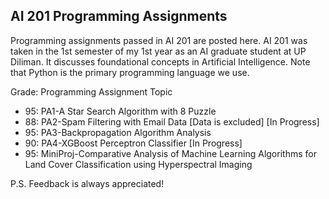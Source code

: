 ## AI 201 Programming Assignments
Programming assignments passed in AI 201 are posted here. AI 201 was taken in the 1st semester of my 1st year as an AI graduate student at UP Diliman. It discusses foundational concepts in Artificial Intelligence. Note that Python is the primary programming language we use. 

Grade: Programming Assignment Topic
- 95: PA1-A Star Search Algorithm with 8 Puzzle
- 88: PA2-Spam Filtering with Email Data [Data is excluded] [In Progress]
- 95: PA3-Backpropagation Algorithm Analysis
- 90: PA4-XGBoost Perceptron Classifier [In Progress]
- 95: MiniProj-Comparative Analysis of Machine Learning Algorithms for Land Cover Classification using Hyperspectral Imaging
  
P.S. Feedback is always appreciated!
